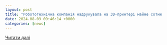 ```yaml
---
layout: post
title: "Робототехнічна компанія надрукувала на 3D-принтері майже сотню будинків у Техасі - ITsider.com.ua"
date: 2024-08-09 09:46:14 +0000
categories: [news]
---
```


[Читати далі](https://itsider.com.ua/robototehnichna-kompaniya-nadrukuvala-na-3d-prynteri-majzhe-sotnyu-budynkiv-u-tehasi/)
